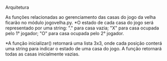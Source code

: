 Arquitetura

As funções relacionadas ao gerenciamento das casas do jogo da velha ficarão no módulo jogovelha.py.
*O estado de cada casa do jogo será representado por uma string: "." para casa vazia; "X" para casa ocupada pelo 1° jogador; "O" para casa ocupada pelo 2° jogador.

*A função inicializar() retornará uma lista 3x3, onde cada posição conterá uma string para indicar o estado de uma casa do jogo. A função retornará todas as casas inicialmente vazias.
